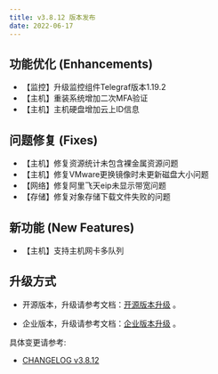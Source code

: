 ```yaml
---
title: v3.8.12 版本发布
date: 2022-06-17
---
```



## 功能优化 (Enhancements)

- 【监控】升级监控组件Telegraf版本1.19.2
- 【主机】重装系统增加二次MFA验证
- 【主机】主机硬盘增加云上ID信息

## 问题修复 (Fixes)

- 【主机】修复资源统计未包含裸金属资源问题
- 【主机】修复VMware更换镜像时未更新磁盘大小问题
- 【网络】修复阿里飞天eip未显示带宽问题
- 【存储】修复对象存储下载文件失败的问题

## 新功能 (New Features)

- 【主机】支持主机网卡多队列

## 升级方式

- 开源版本，升级请参考文档：[开源版本升级](https://www.cloudpods.org/zh/docs/setup/upgrade/) 。

- 企业版本，升级请参考文档：[企业版本升级](https://docs.yunion.cn/zh/docs/quick/upgrade/) 。

具体变更请参考:

- [CHANGELOG v3.8.12](https://www.cloudpods.org/zh/docs/development/changelog/release-3.8/3-8-12/)

